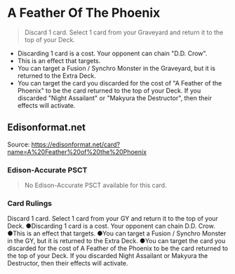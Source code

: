 # A Feather Of The Phoenix

> Discard 1 card. Select 1 card from your Graveyard and return it to the top of your Deck.

*   Discarding 1 card is a cost. Your opponent can chain "D.D. Crow".
*   This is an effect that targets.
*   You can target a Fusion / Synchro Monster in the Graveyard, but it is returned to the Extra Deck.
*   You can target the card you discarded for the cost of "A Feather of the Phoenix" to be the card returned to the top of your Deck. If you discarded "Night Assailant" or "Makyura the Destructor", then their effects will activate.

## Edisonformat.net

Source: https://edisonformat.net/card?name=A%20Feather%20of%20the%20Phoenix

### Edison-Accurate PSCT

> No Edison-Accurate PSCT available for this card.

### Card Rulings

Discard 1 card. Select 1 card from your GY and return it to the top of your Deck.
●Discarding 1 card is a cost. Your opponent can chain D.D. Crow.
●This is an effect that targets.
●You can target a Fusion / Synchro Monster in the GY, but it is returned to the Extra Deck.
●You can target the card you discarded for the cost of A Feather of the Phoenix to be the card returned to the top of your Deck. If you discarded Night Assailant or Makyura the Destructor, then their effects will activate.
            